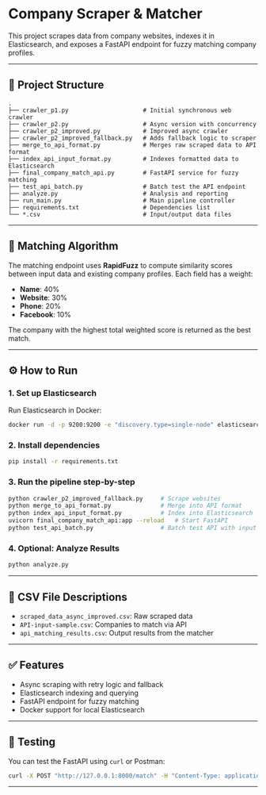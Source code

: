 # Company Scraper & Matcher

This project scrapes data from company websites, indexes it in Elasticsearch, and exposes a FastAPI endpoint for fuzzy matching company profiles.

---

## 📁 Project Structure

```
.
├── crawler_p1.py                     # Initial synchronous web crawler
├── crawler_p2.py                     # Async version with concurrency
├── crawler_p2_improved.py            # Improved async crawler
├── crawler_p2_improved_fallback.py   # Adds fallback logic to scraper
├── merge_to_api_format.py            # Merges raw scraped data to API format
├── index_api_input_format.py         # Indexes formatted data to Elasticsearch
├── final_company_match_api.py        # FastAPI service for fuzzy matching
├── test_api_batch.py                 # Batch test the API endpoint
├── analyze.py                        # Analysis and reporting
├── run_main.py                       # Main pipeline controller
├── requirements.txt                  # Dependencies list
└── *.csv                             # Input/output data files
```

---

## 🧠 Matching Algorithm

The matching endpoint uses **RapidFuzz** to compute similarity scores between input data and existing company profiles. Each field has a weight:

- **Name**: 40%
- **Website**: 30%
- **Phone**: 20%
- **Facebook**: 10%

The company with the highest total weighted score is returned as the best match.

---

## ⚙️ How to Run

### 1. Set up Elasticsearch

Run Elasticsearch in Docker:

```bash
docker run -d -p 9200:9200 -e "discovery.type=single-node" elasticsearch:8.6.2
```

### 2. Install dependencies

```bash
pip install -r requirements.txt
```

### 3. Run the pipeline step-by-step

```bash
python crawler_p2_improved_fallback.py     # Scrape websites
python merge_to_api_format.py              # Merge into API format
python index_api_input_format.py           # Index into Elasticsearch
uvicorn final_company_match_api:app --reload   # Start FastAPI
python test_api_batch.py                   # Batch test API with input CSV
```

### 4. Optional: Analyze Results

```bash
python analyze.py
```

---

## 📌 CSV File Descriptions

- `scraped_data_async_improved.csv`: Raw scraped data
- `API-input-sample.csv`: Companies to match via API
- `api_matching_results.csv`: Output results from the matcher

---

## ✅ Features

- Async scraping with retry logic and fallback
- Elasticsearch indexing and querying
- FastAPI endpoint for fuzzy matching
- Docker support for local Elasticsearch

---

## 🧪 Testing

You can test the FastAPI using `curl` or Postman:

```bash
curl -X POST "http://127.0.0.1:8000/match" -H "Content-Type: application/json" -d '{"name": "Example Corp", "website": "example.com"}'
```

---

